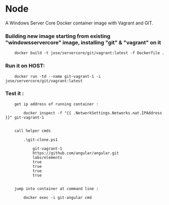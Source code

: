 # Node

A Windows Server Core Docker container image with Vagrant and GIT.


### Building new image starting from existing "windowsservercore" image, installing "git" & "vagrant" on it

```
    docker build -t jose/servercore/git/vagrant:latest -f Dockerfile .
```



### Run it on HOST:

```
    docker run -td --name git-vagrant-1 -i jose/servercore/git/vagrant:latest
```



### Test it :

```
    get ip address of running container :  

        docker inspect -f "{{ .NetworkSettings.Networks.nat.IPAddress }}" git-vagrant-1


    call helper cmds

        .\git-clone.ps1

            git-vagrant-1
            https://github.com/angular/angular.git
            labs/elements
            true
            true
            true
            true


    jump into container at command line :

        docker exec -i git-angular cmd

```